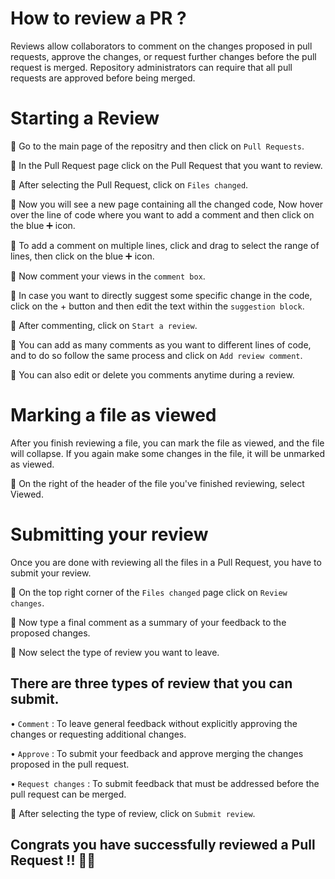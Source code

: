 # How to review a PR ?

Reviews allow collaborators to comment on the changes proposed in pull requests, approve the changes, or request further changes before the pull request is merged. Repository administrators can require that all pull requests are approved before being merged.

# Starting a Review

🔘 Go to the main page of the repositry and then click on `Pull Requests`.

🔘 In the Pull Request page click on the Pull Request that you want to review.

🔘 After selecting the Pull Request, click on `Files changed`.

🔘 Now you will see a new page containing all the changed code, Now hover over the line of code where you want to add a comment and then click on the blue ➕ icon.

🔘 To add a comment on multiple lines, click and drag to select the range of lines, then click on the blue ➕ icon.

🔘 Now comment your views in the `comment box`.

🔘 In case you want to directly suggest some specific change in the code, click on the + button and then edit the text within the `suggestion block`.

🔘 After commenting, click on `Start a review`.

🔘 You can add as many comments as you want to different lines of code, and to do so follow the same process and click on `Add review comment`.

🔘 You can also edit or delete you comments anytime during a review.

# Marking a file as viewed

After you finish reviewing a file, you can mark the file as viewed, and the file will collapse. If you again make some changes in the file, it will be unmarked as viewed.

🔘 On the right of the header of the file you've finished reviewing, select Viewed.

# Submitting your review

Once you are done with reviewing all the files in a Pull Request, you have to submit your review.

🔘 On the top right corner of the `Files changed` page click on `Review changes`.

🔘 Now type a final comment as a summary of your feedback to the proposed changes.

🔘 Now select the type of review you want to leave.

## There are three types of review that you can submit.
 
• `Comment` : To leave general feedback without explicitly approving the changes or requesting additional changes.

• `Approve` : To submit your feedback and approve merging the changes proposed in the pull request.

• `Request changes` : To submit feedback that must be addressed before the pull request can be merged.

🔘 After selecting the type of review, click on `Submit review`.

## Congrats you have successfully reviewed a Pull Request !! 🥳🚀